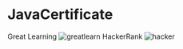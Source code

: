 # JavaCertificate
Great Learning
![greatlearn](https://user-images.githubusercontent.com/114371921/228523660-fc46d19e-7bdb-449f-b286-a492c2e13617.png)
HackerRank
![hacker](https://user-images.githubusercontent.com/114371921/228523787-c13504fd-13fe-4494-836a-4d7a8583676c.png)
